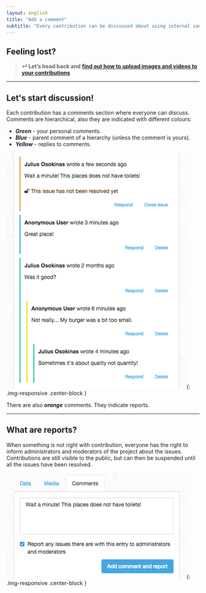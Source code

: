 ```yaml
---
layout: english
title: "Add a comment"
subtitle: "Every contribution can be discussed about using internal commenting section."
---
```


## Feeling lost?

> **&#8629; Let’s head back and** [**find out how to upload images and videos to your contributions**](/en/upload-media-files.html)

---

## Let's start discussion!

Each contribution has a comments section where everyone can discuss. Comments are hierarchical, also they are indicated with different colours:

* ***Green*** - your personal comments.
* ***Blue*** - parent comment of a hierarchy (unless the comment is yours).
* ***Yellow*** - replies to comments.

![A list of comments for contribution](/images/en/list-of-comments.png){: .img-responsive .center-block }

There are also ***orange*** comments. They indicate reports.

---

## What are reports?

When something is not right with contribution, everyone has the right to inform administrators and moderators of the project about the issues. Contributions are still visible to the public, but can then be suspended until all the issues have been resolved.

![Reporting contribution](/images/en/reporting-contribution.png){: .img-responsive .center-block }

